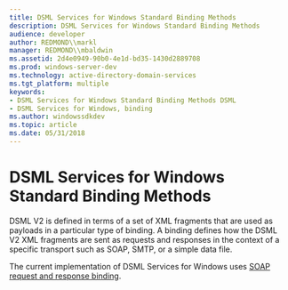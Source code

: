 ```yaml
---
title: DSML Services for Windows Standard Binding Methods
description: DSML Services for Windows Standard Binding Methods
audience: developer
author: REDMOND\\markl
manager: REDMOND\\mbaldwin
ms.assetid: 2d4e0949-90b0-4e1d-bd35-1430d2889708
ms.prod: windows-server-dev
ms.technology: active-directory-domain-services
ms.tgt_platform: multiple
keywords:
- DSML Services for Windows Standard Binding Methods DSML
- DSML Services for Windows, binding
ms.author: windowssdkdev
ms.topic: article
ms.date: 05/31/2018
---
```


# DSML Services for Windows Standard Binding Methods

DSML V2 is defined in terms of a set of XML fragments that are used as payloads in a particular type of binding. A binding defines how the DSML V2 XML fragments are sent as requests and responses in the context of a specific transport such as SOAP, SMTP, or a simple data file.

The current implementation of DSML Services for Windows uses [SOAP request and response binding](soap-request-and-response-binding.md).

 

 




